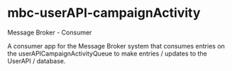 mbc-userAPI-campaignActivity
=================

Message Broker - Consumer

A consumer app for the Message Broker system that consumes entries on the userAPICampaignActivityQueue to make entries / updates to the UserAPI / database.
